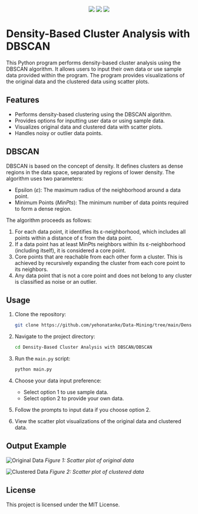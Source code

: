 <div align="center">
  <img src="https://img.shields.io/badge/language-Python-%233776AB.svg?logo=python">
  <img src="https://img.shields.io/badge/uses-Density%20Based%20Clustering-%232A2F3D.svg">
  <img src="https://custom-icon-badges.demolab.com/github/license/denvercoder1/custom-icon-badges?logo=law">
</div>

# Density-Based Cluster Analysis with DBSCAN

This Python program performs density-based cluster analysis using the DBSCAN algorithm. It allows users to input their own data or use sample data provided within the program. The program provides visualizations of the original data and the clustered data using scatter plots.


## Features

- Performs density-based clustering using the DBSCAN algorithm.
- Provides options for inputting user data or using sample data.
- Visualizes original data and clustered data with scatter plots.
- Handles noisy or outlier data points.

## DBSCAN

DBSCAN is based on the concept of density. It defines clusters as dense regions in the data space, separated by regions of lower density. The algorithm uses two parameters:
- Epsilon $(ε)$: The maximum radius of the neighborhood around a data point.
- Minimum Points $(MinPts)$: The minimum number of data points required to form a dense region.

The algorithm proceeds as follows:
1. For each data point, it identifies its ε-neighborhood, which includes all points within a distance of ε from the data point.
2. If a data point has at least MinPts neighbors within its ε-neighborhood (including itself), it is considered a core point.
3. Core points that are reachable from each other form a cluster. This is achieved by recursively expanding the cluster from each core point to its neighbors.
4. Any data point that is not a core point and does not belong to any cluster is classified as noise or an outlier.

## Usage

1. Clone the repository:

   ```bash
   git clone https://github.com/yehonatanke/Data-Mining/tree/main/Density-Based%20Cluster%20Analysis%20with%20DBSCAN
    ```
2. Navigate to the project directory:

   ```bash
   cd Density-Based Cluster Analysis with DBSCAN/DBSCAN
   ```
3. Run the `main.py` script:

   ```bash
   python main.py

4. Choose your data input preference:
    - Select option 1 to use sample data.
    - Select option 2 to provide your own data.

5. Follow the prompts to input data if you choose option 2.

6. View the scatter plot visualizations of the original data and clustered data.


## Output Example

![Original Data](https://github.com/yehonatanke/Data-Mining/blob/main/Density-Based%20Cluster%20Analysis%20with%20DBSCAN/output/before.jpeg)
*Figure 1: Scatter plot of original data*

![Clustered Data](https://github.com/yehonatanke/Data-Mining/blob/main/Density-Based%20Cluster%20Analysis%20with%20DBSCAN/output/after.jpeg)
*Figure 2: Scatter plot of clustered data*


## License

This project is licensed under the MIT License.
